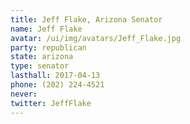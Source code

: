 ```yaml
---
title: Jeff Flake, Arizona Senator
name: Jeff Flake
avatar: /ui/img/avatars/Jeff_Flake.jpg
party: republican
state: arizona
type: senator
lasthall: 2017-04-13
phone: (202) 224-4521
never: 
twitter: JeffFlake
---
```

